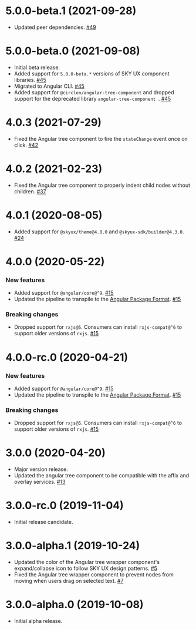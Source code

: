 # 5.0.0-beta.1 (2021-09-28)

- Updated peer dependencies. [#49](https://github.com/blackbaud/skyux-angular-tree-component/pull/49)

# 5.0.0-beta.0 (2021-09-08)

- Initial beta release.
- Added support for `5.0.0-beta.*` versions of SKY UX component libraries. [#45](https://github.com/blackbaud/skyux-angular-tree-component/pull/45)
- Migrated to Angular CLI. [#45](https://github.com/blackbaud/skyux-angular-tree-component/pull/45)
- Added support for `@circlon/angular-tree-component` and dropped support for the deprecated library `angular-tree-component
`. [#45](https://github.com/blackbaud/skyux-angular-tree-component/pull/45)

# 4.0.3 (2021-07-29)

- Fixed the Angular tree component to fire the `stateChange` event once on click. [#42](https://github.com/blackbaud/skyux-angular-tree-component/pull/42)

# 4.0.2 (2021-02-23)

- Fixed the Angular tree component to properly indent child nodes without children. [#37](https://github.com/blackbaud/skyux-angular-tree-component/pull/37)

# 4.0.1 (2020-08-05)

- Added support for `@skyux/theme@4.8.0` and `@skyux-sdk/builder@4.3.0`. [#24](https://github.com/blackbaud/skyux-angular-tree-component/pull/24)

# 4.0.0 (2020-05-22)

### New features

- Added support for `@angular/core@^9`. [#15](https://github.com/blackbaud/skyux-angular-tree-component/pull/15)
- Updated the pipeline to transpile to the [Angular Package Format](https://docs.google.com/document/d/1CZC2rcpxffTDfRDs6p1cfbmKNLA6x5O-NtkJglDaBVs/preview). [#15](https://github.com/blackbaud/skyux-angular-tree-component/pull/15)

### Breaking changes

- Dropped support for `rxjs@5`. Consumers can install `rxjs-compat@^6` to support older versions of `rxjs`. [#15](https://github.com/blackbaud/skyux-angular-tree-component/pull/15)

# 4.0.0-rc.0 (2020-04-21)

### New features

- Added support for `@angular/core@^9`. [#15](https://github.com/blackbaud/skyux-angular-tree-component/pull/15)
- Updated the pipeline to transpile to the [Angular Package Format](https://docs.google.com/document/d/1CZC2rcpxffTDfRDs6p1cfbmKNLA6x5O-NtkJglDaBVs/preview). [#15](https://github.com/blackbaud/skyux-angular-tree-component/pull/15)

### Breaking changes

- Dropped support for `rxjs@5`. Consumers can install `rxjs-compat@^6` to support older versions of `rxjs`. [#15](https://github.com/blackbaud/skyux-angular-tree-component/pull/15)

# 3.0.0 (2020-04-20)

- Major version release.
- Updated the angular tree component to be compatible with the affix and overlay services. [#13](https://github.com/blackbaud/skyux-angular-tree-component/pull/13)

# 3.0.0-rc.0 (2019-11-04)

- Initial release candidate.

# 3.0.0-alpha.1 (2019-10-24)

- Updated the color of the Angular tree wrapper component's expand/collapse icon to follow SKY UX design patterns. [#5](https://github.com/blackbaud/skyux-angular-tree-component/pull/5)
- Fixed the Angular tree wrapper component to prevent nodes from moving when users drag on selected text. [#7](https://github.com/blackbaud/skyux-angular-tree-component/pull/7)

# 3.0.0-alpha.0 (2019-10-08)

- Initial alpha release.

